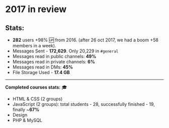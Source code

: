 # 2017 in review

## Stats:

- **282** users +98% :up: from 2016. (after 26 oct 2017, we had a boom +58 members in a week).
- Messages Sent - **172,629**. Only 20,229 in `#general`
- Messages read in public channels: **49%**
- Messages read in private channels: **6%** 
- Messages read in DMs: **45%** 
- File Storage Used - **17.4 GB**

--------------------------------------------------------------------------------

**Completed courses stats:** :mortar_board:

- HTML & CSS (2 groups)
- JavaScript (2 groups): total students - 28, successfully finished - 19, finally ~**67%**
- Design
- PHP & MySQL
